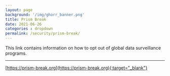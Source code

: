 ```yaml
---
layout: page
background: '/img/ghorr_banner.png'
title: Prism Break
date: 2021-06-26
categories : dropdown
permalink: /security/prism-break/
---
```


This link contains information on how to opt out of global data surveillance programs.

________________________________________________________________________________________________________________

[https://prism-break.org](https://prism-break.org){:target="_blank"}
